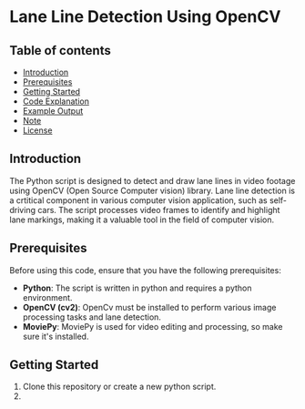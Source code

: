 # Lane Line Detection Using OpenCV

## Table of contents
- [Introduction](#introduction)
- [Prerequisites](#prerequisites)
- [Getting Started](#gettting-started)
- [Code Explanation](#code-explanation)
- [Example Output](#example-output)
- [Note](#note)
- [License](#license)

## Introduction

The Python script is designed to detect and draw lane lines in video footage using OpenCV (Open Source Computer vision) library. Lane line detection is a crtitical component in various computer vision application, such as self-driving cars. The script processes video frames to identify and highlight lane markings, making it a valuable tool in the field of computer vision.

## Prerequisites

Before using this code, ensure that you have the following prerequisites:

- **Python**: The script is written in python and requires a python environment.
- **OpenCV (cv2)**: OpenCv must be installed to perform various image processing tasks and lane detection.
- **MoviePy**: MoviePy is used for video editing and processing, so make sure it's installed.

## Getting Started

1. Clone this repository or create a new python script.
2. 
